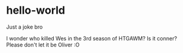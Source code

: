 # hello-world
Just a joke bro

I wonder who killed Wes in the 3rd season of HTGAWM?
Is it conner? Please don't let it be Oliver :O
